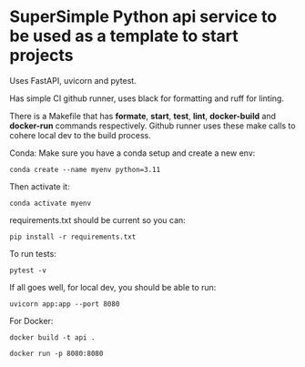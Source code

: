 # SuperSimple Python api service to be used as a template to start projects

Uses FastAPI, uvicorn and pytest. 

Has simple CI github runner, uses black for formatting and ruff for linting. 

There is a Makefile that has **formate**, **start**, **test**, **lint**, **docker-build** and **docker-run** commands respectively. Github runner uses these make calls to cohere local dev to the build process. 

Conda: Make sure you have a conda setup and create a new env:  
```
conda create --name myenv python=3.11
```

Then activate it:  
```
conda activate myenv
```

requirements.txt should be current so you can:  
```
pip install -r requirements.txt
```

To run tests:  
```
pytest -v
```

If all goes well, for local dev, you should be able to run:  
```
uvicorn app:app --port 8080
```

For Docker:  
```
docker build -t api .
```

```
docker run -p 8080:8080
```
